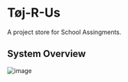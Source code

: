 # Tøj-R-Us
A project store for School Assingments.

## System Overview
![image](https://user-images.githubusercontent.com/8335996/111149159-cdd2ec00-858c-11eb-95b7-9c91a39d0f03.png)
